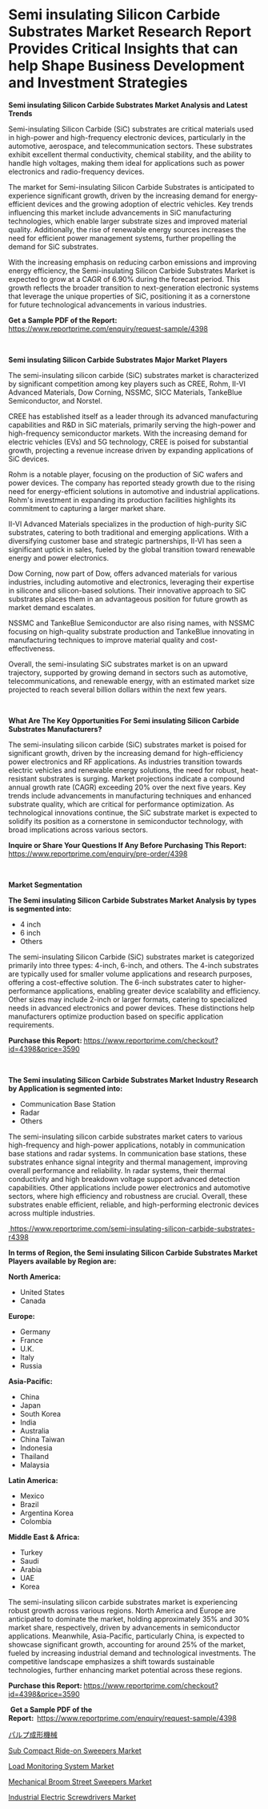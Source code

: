 <p><h1>Semi insulating Silicon Carbide Substrates Market Research Report Provides Critical Insights that can help Shape Business Development and Investment Strategies</h1></p><p><strong>Semi insulating Silicon Carbide Substrates Market Analysis and Latest Trends</strong></p>
<p><p>Semi-insulating Silicon Carbide (SiC) substrates are critical materials used in high-power and high-frequency electronic devices, particularly in the automotive, aerospace, and telecommunication sectors. These substrates exhibit excellent thermal conductivity, chemical stability, and the ability to handle high voltages, making them ideal for applications such as power electronics and radio-frequency devices.</p><p>The market for Semi-insulating Silicon Carbide Substrates is anticipated to experience significant growth, driven by the increasing demand for energy-efficient devices and the growing adoption of electric vehicles. Key trends influencing this market include advancements in SiC manufacturing technologies, which enable larger substrate sizes and improved material quality. Additionally, the rise of renewable energy sources increases the need for efficient power management systems, further propelling the demand for SiC substrates.</p><p>With the increasing emphasis on reducing carbon emissions and improving energy efficiency, the Semi-insulating Silicon Carbide Substrates Market is expected to grow at a CAGR of 6.90% during the forecast period. This growth reflects the broader transition to next-generation electronic systems that leverage the unique properties of SiC, positioning it as a cornerstone for future technological advancements in various industries.</p></p>
<p><strong>Get a Sample PDF of the Report:&nbsp;</strong> <a href="https://www.reportprime.com/enquiry/request-sample/4398">https://www.reportprime.com/enquiry/request-sample/4398</a></p>
<p>&nbsp;</p>
<p><strong>Semi insulating Silicon Carbide Substrates Major Market Players</strong></p>
<p><p>The semi-insulating silicon carbide (SiC) substrates market is characterized by significant competition among key players such as CREE, Rohm, II-VI Advanced Materials, Dow Corning, NSSMC, SICC Materials, TankeBlue Semiconductor, and Norstel. </p><p>CREE has established itself as a leader through its advanced manufacturing capabilities and R&D in SiC materials, primarily serving the high-power and high-frequency semiconductor markets. With the increasing demand for electric vehicles (EVs) and 5G technology, CREE is poised for substantial growth, projecting a revenue increase driven by expanding applications of SiC devices.</p><p>Rohm is a notable player, focusing on the production of SiC wafers and power devices. The company has reported steady growth due to the rising need for energy-efficient solutions in automotive and industrial applications. Rohm's investment in expanding its production facilities highlights its commitment to capturing a larger market share.</p><p>II-VI Advanced Materials specializes in the production of high-purity SiC substrates, catering to both traditional and emerging applications. With a diversifying customer base and strategic partnerships, II-VI has seen a significant uptick in sales, fueled by the global transition toward renewable energy and power electronics.</p><p>Dow Corning, now part of Dow, offers advanced materials for various industries, including automotive and electronics, leveraging their expertise in silicone and silicon-based solutions. Their innovative approach to SiC substrates places them in an advantageous position for future growth as market demand escalates.</p><p>NSSMC and TankeBlue Semiconductor are also rising names, with NSSMC focusing on high-quality substrate production and TankeBlue innovating in manufacturing techniques to improve material quality and cost-effectiveness.</p><p>Overall, the semi-insulating SiC substrates market is on an upward trajectory, supported by growing demand in sectors such as automotive, telecommunications, and renewable energy, with an estimated market size projected to reach several billion dollars within the next few years.</p></p>
<p>&nbsp;</p>
<p><strong>What Are The Key Opportunities For Semi insulating Silicon Carbide Substrates Manufacturers?</strong></p>
<p><p>The semi-insulating silicon carbide (SiC) substrates market is poised for significant growth, driven by the increasing demand for high-efficiency power electronics and RF applications. As industries transition towards electric vehicles and renewable energy solutions, the need for robust, heat-resistant substrates is surging. Market projections indicate a compound annual growth rate (CAGR) exceeding 20% over the next five years. Key trends include advancements in manufacturing techniques and enhanced substrate quality, which are critical for performance optimization. As technological innovations continue, the SiC substrate market is expected to solidify its position as a cornerstone in semiconductor technology, with broad implications across various sectors.</p></p>
<p><strong>Inquire or Share Your Questions If Any Before Purchasing This Report:</strong> <a href="https://www.reportprime.com/enquiry/pre-order/4398">https://www.reportprime.com/enquiry/pre-order/4398</a></p>
<p>&nbsp;</p>
<p><strong>Market Segmentation</strong></p>
<p><strong>The Semi insulating Silicon Carbide Substrates Market Analysis by types is segmented into:</strong></p>
<p><ul><li>4 inch</li><li>6 inch</li><li>Others</li></ul></p>
<p><p>The semi-insulating Silicon Carbide (SiC) substrates market is categorized primarily into three types: 4-inch, 6-inch, and others. The 4-inch substrates are typically used for smaller volume applications and research purposes, offering a cost-effective solution. The 6-inch substrates cater to higher-performance applications, enabling greater device scalability and efficiency. Other sizes may include 2-inch or larger formats, catering to specialized needs in advanced electronics and power devices. These distinctions help manufacturers optimize production based on specific application requirements.</p></p>
<p><strong>Purchase this Report:&nbsp;</strong><a href="https://www.reportprime.com/checkout?id=4398&price=3590">https://www.reportprime.com/checkout?id=4398&price=3590</a></p>
<p>&nbsp;</p>
<p><strong>The Semi insulating Silicon Carbide Substrates Market Industry Research by Application is segmented into:</strong></p>
<p><ul><li>Communication Base Station</li><li>Radar</li><li>Others</li></ul></p>
<p><p>The semi-insulating silicon carbide substrates market caters to various high-frequency and high-power applications, notably in communication base stations and radar systems. In communication base stations, these substrates enhance signal integrity and thermal management, improving overall performance and reliability. In radar systems, their thermal conductivity and high breakdown voltage support advanced detection capabilities. Other applications include power electronics and automotive sectors, where high efficiency and robustness are crucial. Overall, these substrates enable efficient, reliable, and high-performing electronic devices across multiple industries.</p></p>
<p><a href="https://www.reportprime.com/semi-insulating-silicon-carbide-substrates-r4398">&nbsp;https://www.reportprime.com/semi-insulating-silicon-carbide-substrates-r4398</a></p>
<p><strong>In terms of Region, the Semi insulating Silicon Carbide Substrates Market Players available by Region are:</strong></p>
<p>
    <p> <strong> North America: </strong>
        <ul>
            <li>United States</li>
            <li>Canada</li>
        </ul>
        </p> 
    <p> <strong> Europe: </strong>
        <ul>
            <li>Germany</li>
            <li>France</li>
            <li>U.K.</li>
            <li>Italy</li>
            <li>Russia</li>
        </ul>
        </p> 
    <p> <strong> Asia-Pacific: </strong>
        <ul>
            <li>China</li>
            <li>Japan</li>
            <li>South Korea</li>
            <li>India</li>
            <li>Australia</li>
            <li>China Taiwan</li>
            <li>Indonesia</li>
            <li>Thailand</li>
            <li>Malaysia</li>
        </ul>
        </p> 
    <p> <strong> Latin America: </strong>
        <ul>
            <li>Mexico</li>
            <li>Brazil</li>
            <li>Argentina Korea</li>
            <li>Colombia</li>
        </ul>
        </p> 
    <p> <strong> Middle East & Africa: </strong>
        <ul>
            <li>Turkey</li>
            <li>Saudi</li>
            <li>Arabia</li>
            <li>UAE</li>
            <li>Korea</li>
        </ul>
    </p>
    </p>
<p><p>The semi-insulating silicon carbide substrates market is experiencing robust growth across various regions. North America and Europe are anticipated to dominate the market, holding approximately 35% and 30% market share, respectively, driven by advancements in semiconductor applications. Meanwhile, Asia-Pacific, particularly China, is expected to showcase significant growth, accounting for around 25% of the market, fueled by increasing industrial demand and technological investments. The competitive landscape emphasizes a shift towards sustainable technologies, further enhancing market potential across these regions.</p></p>
<p><strong>Purchase this Report: </strong><a href="https://www.reportprime.com/checkout?id=4398&price=3590">https://www.reportprime.com/checkout?id=4398&price=3590</a></p>
<p>&nbsp;<strong>Get a Sample PDF of the Report:&nbsp;&nbsp;</strong><a href="https://www.reportprime.com/enquiry/request-sample/4398">https://www.reportprime.com/enquiry/request-sample/4398</a></p>
<p><strong></strong></p>
<p><p><a href="https://github.com/lababdou/Market-Research-Report-List-6/blob/main/50281223993.md">パルプ成形機械</a></p><p><a href="https://issuu.com/reportprime-2/docs/sub-compact-ride-on-sweepers-market_0e270f55e0ad6f">Sub Compact Ride-on Sweepers Market</a></p><p><a href="https://www.linkedin.com/pulse/strategic-market-insights-global-load-monitoring-system-2024-47wnf?trackingId=FAU1LXusRBujOk55HGJJ0A%3D%3D">Load Monitoring System Market</a></p><p><a href="https://issuu.com/reportprime-2/docs/mechanical-broom-street-sweepers-ma_b61247dcb39431">Mechanical Broom Street Sweepers Market</a></p><p><a href="https://www.linkedin.com/pulse/insights-industrial-electric-screwdrivers-industry-market-financial-psp2f?trackingId=8WuQj9stQl2K%2FWZOaZdwlg%3D%3D">Industrial Electric Screwdrivers Market</a></p></p>